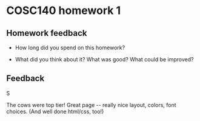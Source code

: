 # COSC140 homework 1

## Homework feedback

 * How long did you spend on this homework?

 * What did you think about it?  What was good?  What could be improved?

## Feedback

S

The cows were top tier!  Great page -- really nice layout, colors, font choices.  (And well done html/css, too!)

